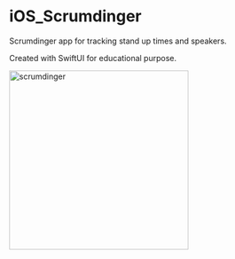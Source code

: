 # iOS_Scrumdinger

Scrumdinger app for tracking stand up times and speakers.

Created with SwiftUI for educational purpose.

<img width="323" alt="scrumdinger" src="https://github.com/Vinovinka/iOS_Scrumdinger/assets/18249137/c7ddc2af-349f-4960-8477-8a8f908da0b2">

